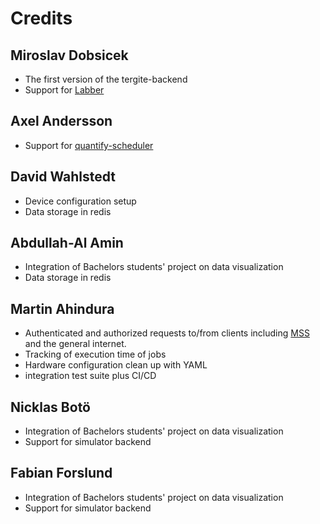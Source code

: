 # Credits

## Miroslav Dobsicek

- The first version of the tergite-backend
- Support for [Labber](https://www.keysight.com/us/en/products/software/application-sw/labber-software.html)

## Axel Andersson

- Support for [quantify-scheduler](https://quantify-os.org/docs/quantify-scheduler)

## David Wahlstedt

- Device configuration setup
- Data storage in redis

## Abdullah-Al Amin

- Integration of Bachelors students' project on data visualization
- Data storage in redis

## Martin Ahindura

- Authenticated and authorized requests to/from clients including 
  [MSS](https://github.com/tergite/tergite-mss) and the general internet.
- Tracking of execution time of jobs
- Hardware configuration clean up with YAML
- integration test suite plus CI/CD

## Nicklas Botö

- Integration of Bachelors students' project on data visualization
- Support for simulator backend

## Fabian Forslund

- Integration of Bachelors students' project on data visualization
- Support for simulator backend
